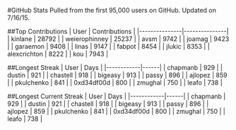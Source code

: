 #GitHub Stats
Pulled from the first 95,000 users on GitHub. Updated on 7/16/15.

##Top Contributions
| User          | Contributions |
|---------------|---------------|
| kinlane       | 28792         |
| weierophinney | 25237         |
| avsm          | 9742          |
| joamag        | 9423          |
| garaemon      | 9408          |
| linas         | 9147          |
| fabpot        | 8454          |
| jlukic        | 8353          |
| alexcrichton  | 8222          |
| kou           | 7943          |

##Longest Streak
| User       | Days |
|------------|------|
| chapmanb   | 929  |
| dustin     | 921  |
| chastell   | 918  |
| bigeasy    | 913  |
| passy      | 896  |
| ajlopez    | 859  |
| pkulchenko | 841  |
| 0xd34df00d | 800  |
| zmughal    | 750  |
| leafo      | 738  |

##Longest Current Streak
| User       | Days |
|------------|------|
| chapmanb   | 929  |
| dustin     | 921  |
| chastell   | 918  |
| bigeasy    | 913  |
| passy      | 896  |
| ajlopez    | 859  |
| pkulchenko | 841  |
| 0xd34df00d | 800  |
| zmughal    | 750  |
| leafo      | 738  |
